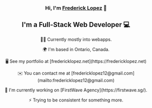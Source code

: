<h3 align="center">
    Hi, I'm <a href="https://www.fredericklopez.net/" target="_blank" rel="noreferrer">Frederick Lopez</a> 👋
</h3>

<h2 align="center">
    I'm a Full-Stack Web Developer 💻
</h2> 

<p align="center">👨‍💻  Currently mostly into webapps.</p>
<p align="center">🌍  I'm based in Ontario, Canada.</p>
<p align="center">🖥️  See my portfolio at [fredericklopez.net](https://fredericklopez.net)</p>
<p align="center">✉️  You can contact me at [fredericklopez12@gmail.com](mailto:fredericklopez12@gmail.com)</p>
<p align="center">🚀  I'm currently working on [FirstWave Agency](https://firstwave.sg/).</p>
<p align="center">⚡  Trying to be consistent for something more.</p>